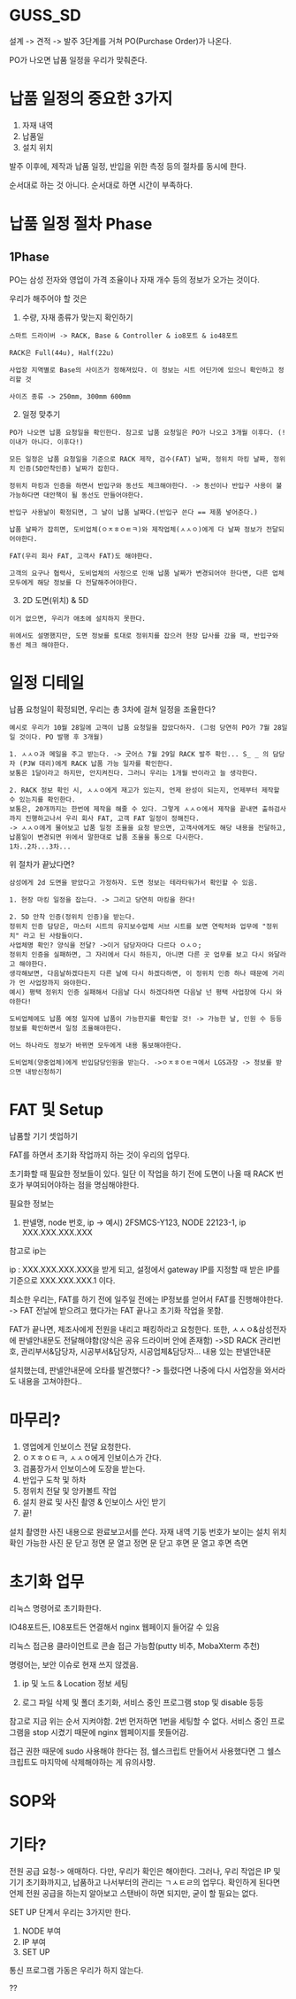 # GUSS_SD
 
설계 -> 견적 -> 발주 3단계를 거쳐 PO(Purchase Order)가 나온다.

PO가 나오면 납품 일정을 우리가 맞춰준다.

# 납품 일정의 중요한 3가지

1. 자재 내역
2. 납품일
3. 설치 위치

발주 이후에, 제작과 납품 일정, 반입을 위한 측정 등의 절차를 동시에 한다.

순서대로 하는 것 아니다. 순서대로 하면 시간이 부족하다.

# 납품 일정 절차 Phase

## 1Phase

PO는 삼성 전자와 영업이 가격 조율이나 자재 개수 등의 정보가 오가는 것이다.

우리가 해주어야 할 것은

1. 수량, 자재 종류가 맞는지 확인하기

```
스마트 드라이버 -> RACK, Base & Controller & io8포트 & io48포트

RACK은 Full(44u), Half(22u)

사업장 지역별로 Base의 사이즈가 정해져있다. 이 정보는 시트 어딘가에 있으니 확인하고 정리할 것

사이즈 종류 -> 250mm, 300mm 600mm
```

2. 일정 맞추기
```
PO가 나오면 납품 요청일을 확인한다. 참고로 납품 요청일은 PO가 나오고 3개월 이후다. (!이내가 아니다. 이후다!)

모든 일정은 납품 요청일을 기준으로 RACK 제작, 검수(FAT) 날짜, 정위치 마킹 날짜, 정위치 인증(5D안착인증) 날짜가 잡힌다.

정위치 마킹과 인증을 하면서 반입구와 동선도 체크해야한다. -> 동선이나 반입구 사용이 불가능하다면 대안책이 될 동선도 만들어야한다.

반입구 사용날이 확정되면, 그 날이 납품 날짜다.(반입구 쓴다 == 제품 넣어준다.)

납품 날짜가 잡히면, 도비업체(ㅇㅈㅎㅇㅌㅋ)와 제작업체(ㅅㅅㅇ)에게 다 날짜 정보가 전달되어야한다.

FAT(우리 회사 FAT, 고객사 FAT)도 해야한다.

고객의 요구나 협력사, 도비업체의 사정으로 인해 납품 날짜가 변경되어야 한다면, 다른 업체 모두에게 해당 정보를 다 전달해주어야한다.
```

3. 2D 도면(위치) & 5D

```
이거 없으면, 우리가 애초에 설치하지 못한다.

위에서도 설명했지만, 도면 정보를 토대로 정위치를 잡으러 현장 답사를 갔을 때, 반입구와 동선 체크 해야한다.
```

# 일정 디테일

납품 요청일이 확정되면, 우리는 총 3차에 걸쳐 일정을 조율한다?

```
예시로 우리가 10월 28일에 고객이 납품 요청일을 잡았다하자. (그럼 당연히 PO가 7월 28일일 것이다. PO 발행 후 3개월)

1. ㅅㅅㅇ과 메일을 주고 받는다. -> 굿어스 7월 29일 RACK 발주 확인... S_ _ 의 담당자 (PJW 대리)에게 RACK 납품 가능 일자를 확인한다.
보통은 1달이라고 하지만, 안지켜진다. 그러니 우리는 1개월 반이라고 늘 생각한다.

2. RACK 정보 확인 시, ㅅㅅㅇ에게 재고가 있는지, 언제 완성이 되는지, 언제부터 제작할 수 있는지를 확인한다.
보통은, 20개까지는 한번에 제작을 해줄 수 있다. 그렇게 ㅅㅅㅇ에서 제작을 끝내면 출하검사까지 진행하고나서 우리 회사 FAT, 고객 FAT 일정이 정해진다.
-> ㅅㅅㅇ에게 물어보고 납품 일정 조율을 요청 받으면, 고객사에게도 해당 내용을 전달하고, 납품일이 변경되면 위에서 말한대로 납품 조율을 통으로 다시한다.
1차..2차...3차...

```
위 절차가 끝났다면?

```
삼성에게 2d 도면을 받았다고 가정하자. 도면 정보는 테라타워가서 확인할 수 있음.

1. 현장 마킹 일정을 잡는다. -> 그리고 당연히 마킹을 한다!

2. 5D 안착 인증(정위치 인증)을 받는다.
정위치 인증 담당은, 마스터 시트의 유지보수업체 서브 시트를 보면 연락처와 업무에 "정위치" 라고 된 사람들이다.
사업체명 확인? 양식을 전달? ->이거 담당자마다 다르다 ㅇㅅㅇ;
정위치 인증을 실패하면, 그 자리에서 다시 하든지, 아니면 다른 곳 업무를 보고 다시 와달라고 해야한다.
생각해보면, 다음날하겠다든지 다른 날에 다시 하겠다하면, 이 정위치 인증 하나 때문에 거리가 먼 사업장까지 와야한다.
예시) 평택 정위치 인증 실패해서 다음날 다시 하겠다하면 다음날 넌 평택 사업장에 다시 와야한다!

도비업체에도 납품 예정 일자에 납품이 가능한지를 확인할 것! -> 가능한 날, 인원 수 등등 정보를 확인하면서 일정 조율해야한다.

어느 하나라도 정보가 바뀌면 모두에게 내용 통보해야한다.

도비업체(양중업체)에게 반입담당인원을 받는다. ->ㅇㅈㅎㅇㅌㅋ에서 LGS과장 -> 정보를 받으면 내방신청하기
```

# FAT 및 Setup

납품할 기기 셋업하기

FAT를 하면서 초기화 작업까지 하는 것이 우리의 업무다.

초기화할 때 필요한 정보들이 있다.
일단 이 작업을 하기 전에 도면이 나올 때 RACK 번호가 부여되어야하는 점을 명심해야한다.

필요한 정보는
1. 판넬명, node 번호, ip -> 예시) 2FSMCS-Y123, NODE 22123-1, ip XXX.XXX.XXX.XXX

참고로 ip는

ip : XXX.XXX.XXX.XXX을 받게 되고, 설정에서 gateway IP를 지정할 때 받은 IP를 기준으로 XXX.XXX.XXX.1 이다.

최소한 우리는, FAT를 하기 전에 일주일 전에는 IP정보를 얻어서 FAT를 진행해야한다. -> FAT 전날에 받으려고 했다가는 FAT 끝나고 초기화 작업을 못함.

FAT가 끝나면, 제조사에게 전원을 내리고 패킹하라고 요청한다.
또한, ㅅㅅㅇ&삼성전자에 판넬안내문도 전달해야함(양식은 공유 드라이버 안에 존재함)
->SD RACK 관리번호, 관리부서&담당자, 시공부서&담당자, 시공업체&담당자... 내용 있는 판넬안내문

설치했는데, 판넬안내문에 오타를 발견했다? -> 틀렸다면 나중에 다시 사업장을 와서라도 내용을 고쳐야한다..

# 마무리?

1. 영업에게 인보이스 전달 요청한다.
2. ㅇㅈㅎㅇㅌㅋ, ㅅㅅㅇ에게 인보이스가 간다.
3. 검품장가서 인보이스에 도장을 받는다.
4. 반입구 도착 및 하차
5. 정위치 전달 및 앙카볼트 작업
6. 설치 완료 및 사진 촬영 & 인보이스 사인 받기
7. 끝!

설치 촬영한 사진 내용으로 완료보고서를 쓴다.
자재 내역
기둥 번호가 보이는 설치 위치 확인 가능한 사진
문 닫고 정면
문 열고 정면
문 닫고 후면
문 열고 후면
측면

# 초기화 업무

리눅스 명령어로 초기화한다.

IO48포트든, IO8포트든 연결해서 nginx 웹페이지 들어갈 수 있음

리눅스 접근용 클라이언트로 콘솔 접근 가능함(putty 비추, MobaXterm 추천)

명령어는, 보안 이슈로 현재 쓰지 않겠음.

1. ip 및 노드 & Location 정보 세팅

2. 로그 파일 삭제 및 폴더 초기화, 서비스 중인 프로그램 stop 및 disable 등등

참고로 지금 위는 순서 지켜야함. 2번 먼저하면 1번을 세팅할 수 없다. 서비스 중인 프로그램을 stop 시켰기 때문에 nginx 웹페이지를 못들어감.

접근 권한 때문에 sudo 사용해야 한다는 점, 쉘스크립트 만들어서 사용했다면 그 쉘스크립트도 마지막에 삭제해야하는 게 유의사항.

# SOP와 

# 기타?

전원 공급 요청-> 애매하다. 다만, 우리가 확인은 해야한다. 그러나, 우리 작업은 IP 및 기기 초기화까지고, 납품하고 나서부터의 관리는 ㄱㅅㅌㄹ의 업무다.
확인하게 된다면 언제 전원 공급을 하는지 알아보고 스탠바이 하면 되지만, 굳이 할 필요는 없다.

SET UP 단계서 우리는 3가지만 한다.

1. NODE 부여
2. IP 부여
3. SET UP

통신 프로그램 가동은 우리가 하지 않는다.



??

